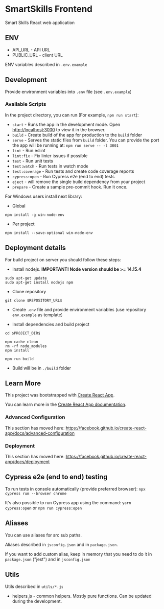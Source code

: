 # SmartSkills Frontend

Smart Skills React web application

## ENV

- API_URL - API URL 
- PUBLIC_URL - client URL

ENV variables described in `.env.example`

## Development

Provide environment variables into `.env` file (see `.env.example`)

### Available Scripts

In the project directory, you can run (For example, `npm run start`):


- `start` - Runs the app in the development mode. Open [http://localhost:3000](http://localhost:3000) to view it in the browser.
- `build` - Create build of the app for production to the `build` folder
- `serve` - Serves the static files from `build` folder. You can provide the port the app will be running at:
  `npm run serve -- -l 3001`
- `lint` - Run eslint
- `lint:fix` - Fix linter issues if possible
- `test` - Run unit tests
- `test:watch` - Run tests in watch mode
- `test:coverage` - Run tests and create code coverage reports
- `cypress:open` - Run Cypress e2e (end to end) tests
- `eject` -  will remove the single build dependency from your project
- `prepare` - Create a sample pre-commit hook. Run it once.

For Windows users install next library:

- Global

```shell script
npm install -g win-node-env
```

- Per project

```shell script
npm install --save-optional win-node-env
```


## Deployment details
For build project on server you should follow these steps:

- Install nodejs. **IMPORTANT! Node version should be >= 14.15.4**

```shell script
sudo apt-get update
sudo apt-get install nodejs npm
```

- Clone repository

```shell script
git clone $REPOSITORY_URL$
```

- Create `.env` file and provide environment variables (use repository `env.example` as template)

- Install dependencies and build project

```shell script
cd $PROJECT_DIR$

npm cache clean
rm -rf node_modules
npm install

npm run build
```

- Build will be in `./build` folder

## Learn More

This project was bootstrapped with [Create React App](https://github.com/facebook/create-react-app).

You can learn more in the [Create React App documentation](https://facebook.github.io/create-react-app/docs/getting-started).

### Advanced Configuration

This section has moved here: https://facebook.github.io/create-react-app/docs/advanced-configuration

### Deployment

This section has moved here: https://facebook.github.io/create-react-app/docs/deployment


## Cypress e2e (end to end) testing
To run tests in console automatically (provide preferred browser):
`npx cypress run --browser chrome`

It's also possible to run Cypress app using the command:
`yarn cypress:open` or `npm run cypress:open`

## Aliases

You can use aliases for src sub paths.

Aliases described in `jsconfig.json` and in `package.json`.

If you want to add custom alias, keep in memory that you need to do it in `package.json` ("jest") and in `jsconfig.json`


## Utils

Utils described in `utils/*.js`

- helpers.js - common helpers. Mostly pure functions. Can be updated during the development.


